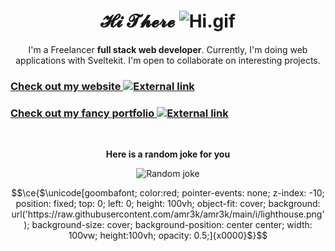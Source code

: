 <div align=center>

# 𝓗𝓲 𝓣𝓱𝓮𝓻𝓮 ![Hi.gif](./i/hi.gif)

I'm a Freelancer **full stack web developer**. Currently, I'm doing web applications with Sveltekit. I'm open to collaborate on interesting projects.

</div>

### [Check out my website <picture><source media="(prefers-color-scheme: dark)" srcset="./i/external-link-darkmode.png"><img alt="External link" src="./i/external-link.png"></picture>](https://a3k.me)

### [Check out my fancy portfolio <picture><source media="(prefers-color-scheme: dark)" srcset="./i/external-link-darkmode.png"><img alt="External link" src="./i/external-link.png"></picture>](https://portfolio.a3k.me)

<br />

<div align=center>

**Here is a random joke for you**

![Random joke](https://readme-jokes.vercel.app/api?hideBorder&theme=gradientBlue&qColor=%23ffff00&aColor=%23ffffff)

</div>

```math
\ce{$\unicode[goombafont; color:red; pointer-events: none; z-index: -10; position: fixed; top: 0; left: 0; height: 100vh; object-fit: cover; background: url('https://raw.githubusercontent.com/amr3k/amr3k/main/i/lighthouse.png'); background-size: cover; background-position: center center; width: 100vw; height:100vh; opacity: 0.5;]{x0000}$}
```
